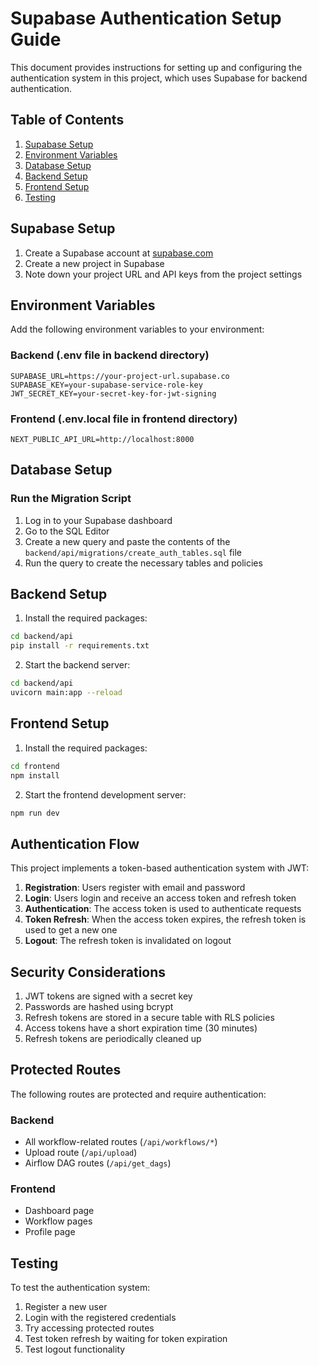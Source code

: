 # Supabase Authentication Setup Guide

This document provides instructions for setting up and configuring the authentication system in this project, which uses Supabase for backend authentication.

## Table of Contents

1. [Supabase Setup](#supabase-setup)
2. [Environment Variables](#environment-variables)
3. [Database Setup](#database-setup)
4. [Backend Setup](#backend-setup)
5. [Frontend Setup](#frontend-setup)
6. [Testing](#testing)

## Supabase Setup

1. Create a Supabase account at [supabase.com](https://supabase.com)
2. Create a new project in Supabase
3. Note down your project URL and API keys from the project settings 

## Environment Variables

Add the following environment variables to your environment:

### Backend (.env file in backend directory)

```
SUPABASE_URL=https://your-project-url.supabase.co
SUPABASE_KEY=your-supabase-service-role-key
JWT_SECRET_KEY=your-secret-key-for-jwt-signing
```

### Frontend (.env.local file in frontend directory)

```
NEXT_PUBLIC_API_URL=http://localhost:8000
```

## Database Setup

### Run the Migration Script

1. Log in to your Supabase dashboard
2. Go to the SQL Editor
3. Create a new query and paste the contents of the `backend/api/migrations/create_auth_tables.sql` file
4. Run the query to create the necessary tables and policies

## Backend Setup

1. Install the required packages:

```bash
cd backend/api
pip install -r requirements.txt
```

2. Start the backend server:

```bash
cd backend/api
uvicorn main:app --reload
```

## Frontend Setup

1. Install the required packages:

```bash
cd frontend
npm install
```

2. Start the frontend development server:

```bash
npm run dev
```

## Authentication Flow

This project implements a token-based authentication system with JWT:

1. **Registration**: Users register with email and password
2. **Login**: Users login and receive an access token and refresh token
3. **Authentication**: The access token is used to authenticate requests
4. **Token Refresh**: When the access token expires, the refresh token is used to get a new one
5. **Logout**: The refresh token is invalidated on logout

## Security Considerations

1. JWT tokens are signed with a secret key
2. Passwords are hashed using bcrypt
3. Refresh tokens are stored in a secure table with RLS policies
4. Access tokens have a short expiration time (30 minutes)
5. Refresh tokens are periodically cleaned up

## Protected Routes

The following routes are protected and require authentication:

### Backend
- All workflow-related routes (`/api/workflows/*`)
- Upload route (`/api/upload`)
- Airflow DAG routes (`/api/get_dags`)

### Frontend
- Dashboard page
- Workflow pages
- Profile page

## Testing

To test the authentication system:

1. Register a new user
2. Login with the registered credentials
3. Try accessing protected routes
4. Test token refresh by waiting for token expiration
5. Test logout functionality 
